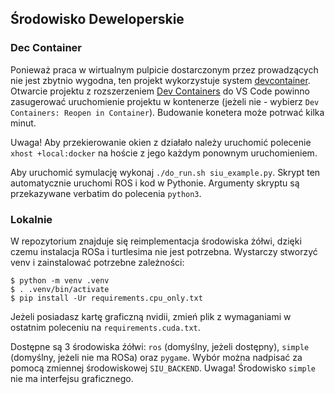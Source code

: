## Środowisko Deweloperskie

### Dec Container

Ponieważ praca w wirtualnym pulpicie dostarczonym przez prowadzących
nie jest zbytnio wygodna, ten projekt wykorzystuje system [devcontainer](https://containers.dev/).
Otwarcie projektu z rozszerzeniem [Dev Containers](https://marketplace.visualstudio.com/items?itemName=ms-vscode-remote.remote-containers)
do VS Code powinno zasugerować uruchomienie projektu w kontenerze (jeżeli nie - wybierz `Dev Containers: Reopen in Container`).
Budowanie konetera może potrwać kilka minut.

Uwaga! Aby przekierowanie okien z działało należy uruchomić polecenie `xhost +local:docker` na hoście
z jego każdym ponownym uruchomieniem.

Aby uruchomić symulację wykonaj `./do_run.sh siu_example.py`. Skrypt ten automatycznie uruchomi ROS
i kod w Pythonie. Argumenty skryptu są przekazywane verbatim do polecenia `python3`.

### Lokalnie

W repozytorium znajduje się reimplementacja środowiska żółwi, dzięki czemu instalacja ROSa
i turtlesima nie jest potrzebna. Wystarczy stworzyć venv i zainstalować potrzebne zależności:

```terminal
$ python -m venv .venv
$ . .venv/bin/activate
$ pip install -Ur requirements.cpu_only.txt
```

Jeżeli posiadasz kartę graficzną nvidii, zmień plik z wymaganiami w ostatnim poleceniu na
`requirements.cuda.txt`.

Dostępne są 3 środowiska źółwi: `ros` (domyślny, jeżeli dostępny), `simple` (domyślny,
jeżeli nie ma ROSa) oraz `pygame`. Wybór można nadpisać za pomocą zmiennej środowiskowej
`SIU_BACKEND`. Uwaga! Środowisko `simple` nie ma interfejsu graficznego.

